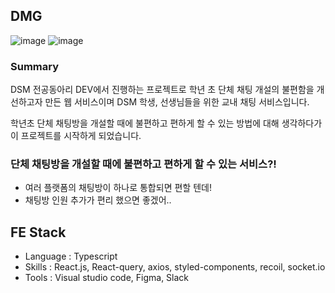 ## DMG

![image](https://github.com/DEV-dsm/DMG_FrontEnd/assets/103497968/c8bebd0f-2870-4038-9900-73a911136321)
![image](https://github.com/DEV-dsm/DMG_FrontEnd/assets/103497968/70fc06bd-dce2-4b9a-a02c-aa7d9edd4cda)

### Summary

DSM 전공동아리 DEV에서 진행하는 프로젝트로 학년 초 단체 채팅 개설의 불편함을 개선하고자 만든 웹 서비스이며 DSM 학생, 선생님들을 위한 교내 채팅 서비스입니다. 

학년초 단체 채팅방을 개설할 때에 불편하고 편하게 할 수 있는 방법에 대해 생각하다가 이 프로젝트를 시작하게 되었습니다. 

### 단체 채팅방을 개설할 때에 불편하고 편하게 할 수 있는 서비스?!

- 여러 플랫폼의 채팅방이 하나로 통합되면 편할 텐데!
- 채팅방 인원 추가가 편리 했으면 좋겠어..

## FE Stack

- Language : Typescript
- Skills : React.js, React-query, axios, styled-components, recoil, socket.io
- Tools : Visual studio code, Figma, Slack
